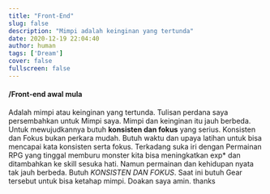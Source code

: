 ```yaml
---
title: "Front-End"
slug: false
description: "Mimpi adalah keinginan yang tertunda"
date: 2020-12-19 22:04:40
author: human
tags: ['Dream']
cover: false
fullscreen: false
---
```

#### /Front-end awal mula

Adalah mimpi atau keinginan yang tertunda. Tulisan perdana saya persembahkan untuk Mimpi saya.
Mimpi dan keinginan itu jauh berbeda. Untuk mewujudkannya butuh **konsisten dan fokus** yang serius. Konsisten dan Fokus bukan perkara mudah. Butuh waktu dan upaya latihan untuk bisa mencapai kata konsisten serta fokus. Terkadang suka iri dengan Permainan RPG yang tinggal memburu monster kita bisa meningkatkan exp* dan ditambahkan ke skill sesuka hati. Namun permainan dan kehidupan nyata tak jauh berbeda. Butuh _KONSISTEN DAN FOKUS_. Saat ini butuh Gear tersebut untuk bisa ketahap mimpi. Doakan saya amin. thanks

